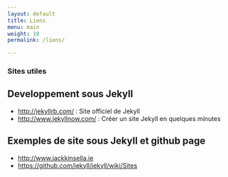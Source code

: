 ```yaml
---
layout: default
title: Liens
menu: main
weight: 10
permalink: /liens/

---
```



<h3> Sites utiles </h3>



<h2> Developpement sous Jekyll </h2>

<ul>
<li>
<a href="http://jekyllrb.com/" target="_blanck">http://jekyllrb.com/</a> : Site officiel de Jekyll
</li>
<li>
<a href="http://www.jekyllnow.com/" target="_blanck">http://www.jekyllnow.com/</a>  : Créer un site Jekyll en quelques minutes
</li>
</ul>


<h2> Exemples de site sous Jekyll et github page </h2>

<ul>
<li>
<a href="http://www.jackkinsella.ie" target="_blanck">http://www.jackkinsella.ie</a>
</li>
<li>
<a href="https://github.com/jekyll/jekyll/wiki/Sites" target="_blanck">https://github.com/jekyll/jekyll/wiki/Sites</a>
</li>

</ul>
